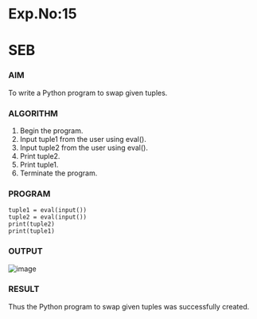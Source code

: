# Exp.No:15
# SEB 

### AIM  

To write a Python program to swap given tuples.

### ALGORITHM

1. Begin the program.  
2. Input tuple1 from the user using eval().
3. Input tuple2 from the user using eval().
4. Print tuple2.
5. Print tuple1.  
6. Terminate the program.

### PROGRAM

```
tuple1 = eval(input())
tuple2 = eval(input())
print(tuple2)
print(tuple1)

```

### OUTPUT

![image](https://github.com/user-attachments/assets/067c8f4d-0ea9-401d-9d91-b773280015cc)

### RESULT

Thus the Python program to swap given tuples was successfully created.
